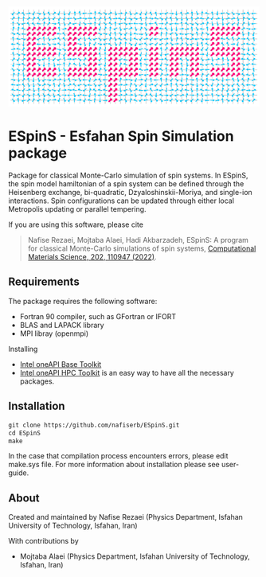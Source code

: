 ![alt text](user-guide/images/logo.png)

# ESpinS - Esfahan Spin Simulation package


Package for classical Monte-Carlo simulation of spin systems.
In ESpinS, the spin model hamiltonian of a spin system can be defined through 
the Heisenberg exchange, bi-quadratic, Dzyaloshinskii-Moriya, and single-ion interactions. 
Spin configurations can be updated through either local Metropolis updating or parallel tempering. 

If you are using this software, please cite
> Nafise Rezaei, Mojtaba Alaei, Hadi Akbarzadeh, ESpinS: A program for classical Monte-Carlo simulations of spin systems, [Computational Materials Science, 202, 110947 (2022)](https://doi.org/10.1016/j.commatsci.2021.110947).


## Requirements

The package requires the following software:

* Fortran 90 compiler, such as GFortran or IFORT
* BLAS and LAPACK library
* MPI libray (openmpi)

Installing 
* [Intel oneAPI Base Toolkit](https://www.intel.com/content/www/us/en/developer/tools/oneapi/base-toolkit-download.html) 
* [Intel oneAPI HPC Toolkit](https://www.intel.com/content/www/us/en/developer/tools/oneapi/hpc-toolkit-download.html)
is an easy way to have all the necessary packages.


## Installation

    git clone https://github.com/nafiserb/ESpinS.git
    cd ESpinS
    make

In the case that compilation process encounters errors, please edit make.sys file. 
For more information about installation please see user-guide.

## About

Created and maintained by Nafise Rezaei (Physics Department, Isfahan University of Technology, Isfahan, Iran)

With contributions by
* Mojtaba Alaei (Physics Department, Isfahan University of Technology, Isfahan, Iran)
